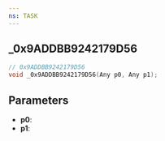 ```yaml
---
ns: TASK
---
```

## _0x9ADDBB9242179D56

```c
// 0x9ADDBB9242179D56
void _0x9ADDBB9242179D56(Any p0, Any p1);
```

## Parameters
* **p0**:
* **p1**:
